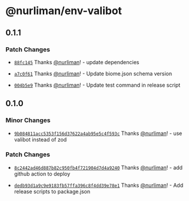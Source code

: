 # @nurliman/env-valibot

## 0.1.1

### Patch Changes

- [`88fc145`](https://github.com/nurliman/env-valibot/commit/88fc1459c3347204f8f44da17cceebd49b25971e) Thanks [@nurliman](https://github.com/nurliman)! - update dependencies

- [`a7c0f61`](https://github.com/nurliman/env-valibot/commit/a7c0f61947dbed4c0bda624abc1b52b80312a908) Thanks [@nurliman](https://github.com/nurliman)! - Update biome.json schema version

- [`004b5e9`](https://github.com/nurliman/env-valibot/commit/004b5e9c5487a188effb663a0f0a4f2b0e19653f) Thanks [@nurliman](https://github.com/nurliman)! - Update test command in release script

## 0.1.0

### Minor Changes

- [`9b084811acc5353f156d37622a4ab95e5c4f593c`](https://github.com/nurliman/env-valibot/commit/9b084811acc5353f156d37622a4ab95e5c4f593c) Thanks [@nurliman](https://github.com/nurliman)! - use valibot instead of zod

### Patch Changes

- [`8c2442ad46d887b82c950fb4f721904d7d4a9240`](https://github.com/nurliman/env-valibot/commit/8c2442ad46d887b82c950fb4f721904d7d4a9240) Thanks [@nurliman](https://github.com/nurliman)! - add github action to deploy

- [`dedb93d1a9c9e9183fb57ffa396c8f4dd39e78e1`](https://github.com/nurliman/env-valibot/commit/dedb93d1a9c9e9183fb57ffa396c8f4dd39e78e1) Thanks [@nurliman](https://github.com/nurliman)! - Add release scripts to package.json

